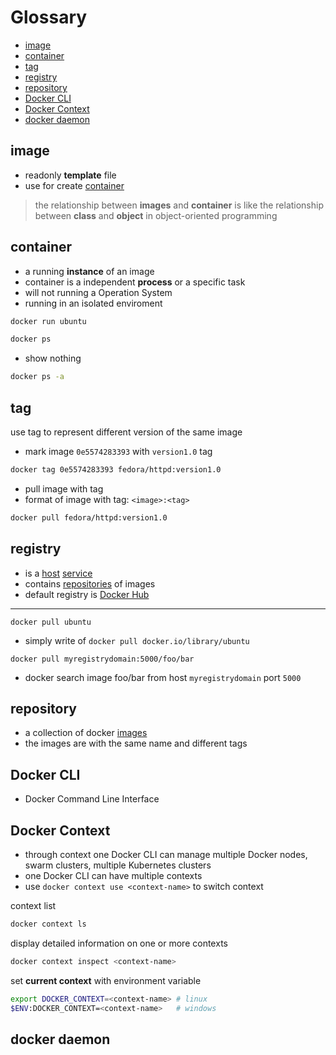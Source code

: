 # Glossary

* [image](#image)
* [container](#container)
* [tag](#tag)
* [registry](#registry)
* [repository](#repository)
* [Docker CLI](#docker-cli)
* [Docker Context](#docker-context)
* [docker daemon](#docker-daemon)

## image

- readonly **template** file
- use for create [container](#container)

> the relationship between **images** and **container** is like the relationship between **class** and **object** in object-oriented programming

## container

- a running **instance** of an image
- container is a independent **process** or a specific task
- will not running a Operation System
- running in an isolated enviroment

```bash
docker run ubuntu
```
```bash
docker ps
```
- show nothing

```bash
docker ps -a
```

## tag

use tag to represent different version of the same image

- mark image `0e5574283393` with `version1.0` tag

```bash
docker tag 0e5574283393 fedora/httpd:version1.0
```

- pull image with tag
- format of image with tag: `<image>:<tag>`

```bash
docker pull fedora/httpd:version1.0
```


## registry

- is a [host](computer-network-host.md) [service](computer-network-service.md)
- contains [repositories]() of images
- default registry is [Docker Hub](https://hub.docker.com/)

---

`docker pull ubuntu`

- simply write of `docker pull docker.io/library/ubuntu`

`docker pull myregistrydomain:5000/foo/bar`

- docker search image foo/bar from host `myregistrydomain` port `5000`

## repository

- a collection of docker [images](#image) 
- the images are with the same name and different tags

## Docker CLI

- Docker Command Line Interface

## Docker Context

- through context one Docker CLI can manage multiple Docker nodes, swarm clusters, multiple Kubernetes clusters
- one Docker CLI can have multiple contexts
- use `docker context use <context-name>` to switch context


context list

```bash
docker context ls
```

display detailed information on one or more contexts

```bash
docker context inspect <context-name>
```

set **current context** with environment variable

```bash
export DOCKER_CONTEXT=<context-name> # linux
$ENV:DOCKER_CONTEXT=<context-name>   # windows
```

## docker daemon
